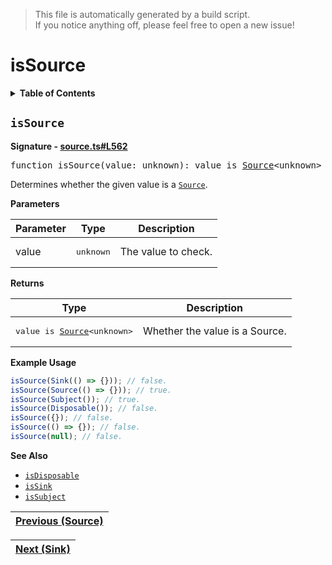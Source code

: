> This file is automatically generated by a build script.<br>If you notice anything off, please feel free to open a new issue!

# isSource

<details><summary><b>Table of Contents</b></summary>

1. [<code>isSource</code>](#isSource)</details>

## <a name="isSource"></a><code>isSource</code>

<b>Signature - [source.ts#L562](..\/..\/packages\/core\/src\/source.ts#L562)</b>

<pre>function isSource(value: unknown): value is <a href="00-Source.md#Source-Interface">Source</a>&lt;unknown&gt;</pre>

Determines whether the given value is a <code>[Source](00-Source.md#Source)</code>.

<b>Parameters</b>

| Parameter | Type | Description |
| --- | --- | --- |
| value | <pre lang="ts">unknown</pre> | The value to check. |

<b>Returns</b>

| Type | Description |
| --- | --- |
| <pre>value is [Source](00-Source.md#Source-Interface)&lt;unknown&gt;</pre> | Whether the value is a Source. |

<b>Example Usage</b>

```ts
isSource(Sink(() => {})); // false.
isSource(Source(() => {})); // true.
isSource(Subject()); // true.
isSource(Disposable()); // false.
isSource({}); // false.
isSource(() => {}); // false.
isSource(null); // false.
```

<b>See Also</b>

- <code>[isDisposable](..\/01-api-disposable\/01-isDisposable.md#isDisposable)</code>
- <code>[isSink](03-isSink.md#isSink)</code>
- <code>[isSubject](..\/05-api-subject\/01-isSubject.md#isSubject)</code><br>

| [Previous \(Source\)](00-Source.md#readme) |
| --- |

<div align="right">

| [Next \(Sink\)](02-Sink.md#readme) |
| --- |
</div>
